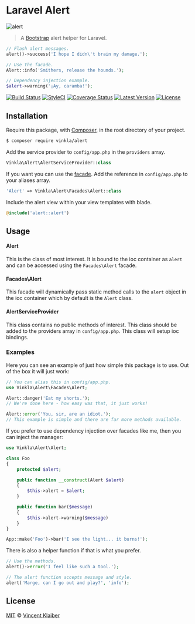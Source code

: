 # Laravel Alert

![alert](https://cloud.githubusercontent.com/assets/499192/21473378/955e1252-cb08-11e6-80d3-b117e14e5b7c.png)

> A [Bootstrap](http://getbootstrap.com/) alert helper for Laravel.

```php
// Flash alert messages.
alert()->success('I hope I didn\'t brain my damage.');

// Use the facade.
Alert::info('Smithers, release the hounds.');

// Dependency injection example.
$alert->warning('¡Ay, caramba!');
```

[![Build Status](https://img.shields.io/travis/vinkla/laravel-alert/master.svg?style=flat)](https://travis-ci.org/vinkla/laravel-alert)
[![StyleCI](https://styleci.io/repos/54970000/shield?style=flat)](https://styleci.io/repos/54970000)
[![Coverage Status](https://img.shields.io/codecov/c/github/vinkla/laravel-alert.svg?style=flat)](https://codecov.io/github/vinkla/laravel-alert)
[![Latest Version](https://img.shields.io/github/release/vinkla/alert.svg?style=flat)](https://github.com/vinkla/alert/releases)
[![License](https://img.shields.io/packagist/l/vinkla/alert.svg?style=flat)](https://packagist.org/packages/vinkla/alert)

## Installation

Require this package, with [Composer](https://getcomposer.org/), in the root directory of your project.

```bash
$ composer require vinkla/alert
```

Add the service provider to `config/app.php` in the `providers` array.

```php
Vinkla\Alert\AlertServiceProvider::class
```

If you want you can use the [facade](http://laravel.com/docs/facades). Add the reference in `config/app.php` to your aliases array.

```php
'Alert' => Vinkla\Alert\Facades\Alert::class
```

Include the alert view within your view templates with blade.

```php
@include('alert::alert')
```

## Usage

#### Alert

This is the class of most interest. It is bound to the ioc container as `alert` and can be accessed using the `Facades\Alert` facade.

#### Facades\Alert

This facade will dynamically pass static method calls to the `alert` object in the ioc container which by default is the `Alert` class.

#### AlertServiceProvider

This class contains no public methods of interest. This class should be added to the providers array in `config/app.php`. This class will setup ioc bindings.

### Examples
Here you can see an example of just how simple this package is to use. Out of the box it will just work:

```php
// You can alias this in config/app.php.
use Vinkla\Alert\Facades\Alert;

Alert::danger('Eat my shorts.');
// We're done here - how easy was that, it just works!

Alert::error('You, sir, are an idiot.');
// This example is simple and there are far more methods available.
```

If you prefer to use dependency injection over facades like me, then you can inject the manager:

```php
use Vinkla\Alert\Alert;

class Foo
{
	protected $alert;

	public function __construct(Alert $alert)
	{
		$this->alert = $alert;
	}

	public function bar($message)
	{
		$this->alert->warning($message)
	}
}

App::make('Foo')->bar('I see the light... it burns!');
```

There is also a helper function if that is what you prefer.

```php
// Use the methods.
alert()->error('I feel like such a tool.');

// The alert function accepts message and style.
alert('Marge, can I go out and play?', 'info');
```

## License

[MIT](LICENSE) © [Vincent Klaiber](https://vinkla.com)
